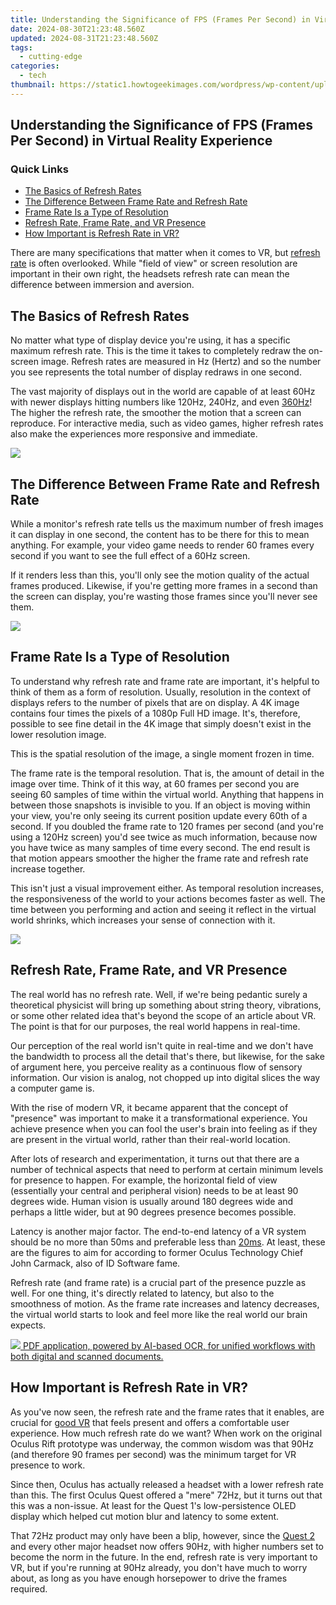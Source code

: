 ```yaml
---
title: Understanding the Significance of FPS (Frames Per Second) in Virtual Reality Experience
date: 2024-08-30T21:23:48.560Z
updated: 2024-08-31T21:23:48.560Z
tags:
  - cutting-edge
categories:
  - tech
thumbnail: https://static1.howtogeekimages.com/wordpress/wp-content/uploads/2021/11/shutterstock_528831091-2.jpg
---
```


## Understanding the Significance of FPS (Frames Per Second) in Virtual Reality Experience

### Quick Links

* [The Basics of Refresh Rates](https://media-tips.techidaily.com/watching-mts-videos-on-your-iphone-a-step-by-step-guide/)
* [The Difference Between Frame Rate and Refresh Rate](https://instagram-video-files.techidaily.com/updated-crafting-sound-saturated-instagram-visuals-for-2024/)
* [Frame Rate Is a Type of Resolution](https://visual-screen-recording.techidaily.com/updated-troubleshooting-a-non-operational-obs-video-capture-for-2024/)
* [Refresh Rate, Frame Rate, and VR Presence](https://screen-mirroring-recording.techidaily.com/new-step-by-step-setting-up-your-smartphone-as-a-webcam-device/)
* [How Important is Refresh Rate in VR?](https://visual-screen-recording.techidaily.com/new-in-2024-mastering-mac-capturing-screens-with-record-feature/)

 There are many specifications that matter when it comes to VR, but [refresh rate](https://fox-that.techidaily.com/top-11-solutions-to-locate-missing-airpods-on-find-my-apple-feature/) is often overlooked. While "field of view" or screen resolution are important in their own right, the headsets refresh rate can mean the difference between immersion and aversion.

##  The Basics of Refresh Rates

 No matter what type of display device you're using, it has a specific maximum refresh rate. This is the time it takes to completely redraw the on-screen image. Refresh rates are measured in Hz (Hertz) and so the number you see represents the total number of display redraws in one second.

 The vast majority of displays out in the world are capable of at least 60Hz with newer displays hitting numbers like 120Hz, 240Hz, and even [360Hz](https://www.reviewgeek.com/32510/say-hello-to-the-worlds-first-360-hz-gaming-monitor/)! The higher the refresh rate, the smoother the motion that a screen can reproduce. For interactive media, such as video games, higher refresh rates also make the experiences more responsive and immediate.

<!-- affiliate ads begin -->
<a href="https://store.nero.com/order/checkout.php?PRODS=42570605&QTY=1&AFFILIATE=108875&CART=1"><img src="http://cdnwww.nero.com/nero-com-wAssets/img/banners/2023/usbXcopy/Nero_USB_x_copy_Screen_2.png" border="0"></a>
<!-- affiliate ads end -->
##  The Difference Between Frame Rate and Refresh Rate

 While a monitor's refresh rate tells us the maximum number of fresh images it can display in one second, the content has to be there for this to mean anything. For example, your video game needs to render 60 frames every second if you want to see the full effect of a 60Hz screen.

 If it renders less than this, you'll only see the motion quality of the actual frames produced. Likewise, if you're getting more frames in a second than the screen can display, you're wasting those frames since you'll never see them.

<!-- affiliate ads begin -->
<a href="https://secure.2checkout.com/order/checkout.php?PRODS=4715391&QTY=1&AFFILIATE=108875&CART=1"><img src="https://secure.avangate.com/images/merchant/7f687767ccf20fcea1c9dc4a5adc2326/Digisigner_banner_728_x_90_color_version.png" border="0"></a>
<!-- affiliate ads end -->
##  Frame Rate Is a Type of Resolution

 To understand why refresh rate and frame rate are important, it's helpful to think of them as a form of resolution. Usually, resolution in the context of displays refers to the number of pixels that are on display. A 4K image contains four times the pixels of a 1080p Full HD image. It's, therefore, possible to see fine detail in the 4K image that simply doesn't exist in the lower resolution image.

 This is the spatial resolution of the image, a single moment frozen in time.

 The frame rate is the temporal resolution. That is, the amount of detail in the image over time. Think of it this way, at 60 frames per second you are seeing 60 samples of time within the virtual world. Anything that happens in between those snapshots is invisible to you. If an object is moving within your view, you're only seeing its current position update every 60th of a second. If you doubled the frame rate to 120 frames per second (and you're using a 120Hz screen) you'd see twice as much information, because now you have twice as many samples of time every second. The end result is that motion appears smoother the higher the frame rate and refresh rate increase together.

 This isn't just a visual improvement either. As temporal resolution increases, the responsiveness of the world to your actions becomes faster as well. The time between you performing and action and seeing it reflect in the virtual world shrinks, which increases your sense of connection with it.

<!-- affiliate ads begin -->
<a href="https://store.nero.com/order/checkout.php?PRODS=42296985&QTY=1&AFFILIATE=108875&CART=1"><img src="https://secure.avangate.com/images/merchant/9cea886b9f44a3c2df1163730ab64994/products/copy_nero_burning_rom_cart.png" border="0">
</a>
<!-- affiliate ads end -->
##  Refresh Rate, Frame Rate, and VR Presence

 The real world has no refresh rate. Well, if we're being pedantic surely a theoretical physicist will bring up something about string theory, vibrations, or some other related idea that's beyond the scope of an article about VR. The point is that for our purposes, the real world happens in real-time.

 Our perception of the real world isn't quite in real-time and we don't have the bandwidth to process all the detail that's there, but likewise, for the sake of argument here, you perceive reality as a continuous flow of sensory information. Our vision is analog, not chopped up into digital slices the way a computer game is.

 With the rise of modern VR, it became apparent that the concept of "presence" was important to make it a transformational experience. You achieve presence when you can fool the user's brain into feeling as if they are present in the virtual world, rather than their real-world location.

 After lots of research and experimentation, it turns out that there are a number of technical aspects that need to perform at certain minimum levels for presence to happen. For example, the horizontal field of view (essentially your central and peripheral vision) needs to be at least 90 degrees wide. Human vision is usually around 180 degrees wide and perhaps a little wider, but at 90 degrees presence becomes possible.

 Latency is another major factor. The end-to-end latency of a VR system should be no more than 50ms and preferable less than [20ms](https://www.pcgamesn.com/virtual-reality-john-carmacks-battle-20-millisecond-latency). At least, these are the figures to aim for according to former Oculus Technology Chief John Carmack, also of ID Software fame.

 Refresh rate (and frame rate) is a crucial part of the presence puzzle as well. For one thing, it's directly related to latency, but also to the smoothness of motion. As the frame rate increases and latency decreases, the virtual world starts to look and feel more like the real world our brain expects.

<!-- affiliate ads begin -->
<a href="https://checkout.abbyy.com/order/checkout.php?PRODS=39254549&QTY=1&AFFILIATE=108875&CART=1"> <img src="https://secure.avangate.com/images/merchant/0e5fb5c76fca16adbee503c9aff393cd/products/8_FR-Badges-NEW-FR-Standard-16-WIN-200.png" border="0"> PDF application, powered by AI-based OCR, for unified workflows with both digital and scanned documents. </a>
<!-- affiliate ads end -->
##  How Important is Refresh Rate in VR?

 As you've now seen, the refresh rate and the frame rates that it enables, are crucial for [good VR](https://vp-tips.techidaily.com/visual-harmony-ios-and-macos-photoviewer-blend/) that feels present and offers a comfortable user experience. How much refresh rate do we want? When work on the original Oculus Rift prototype was underway, the common wisdom was that 90Hz (and therefore 90 frames per second) was the minimum target for VR presence to work.

 Since then, Oculus has actually released a headset with a lower refresh rate than this. The first Oculus Quest offered a "mere" 72Hz, but it turns out that this was a non-issue. At least for the Quest 1's low-persistence OLED display which helped cut motion blur and latency to some extent.

 That 72Hz product may only have been a blip, however, since the [Quest 2](https://youtube-sure.techidaily.com/024-approved-how-much-cash-can-you-score-for-watching-a-million-videos/) and every other major headset now offers 90Hz, with higher numbers set to become the norm in the future. In the end, refresh rate is very important to VR, but if you're running at 90Hz already, you don't have much to worry about, as long as you have enough horsepower to drive the frames required.

<ins class="adsbygoogle"
     style="display:block"
     data-ad-format="autorelaxed"
     data-ad-client="ca-pub-7571918770474297"
     data-ad-slot="1223367746"></ins>



<ins class="adsbygoogle"
     style="display:block"
     data-ad-client="ca-pub-7571918770474297"
     data-ad-slot="8358498916"
     data-ad-format="auto"
     data-full-width-responsive="true"></ins>


